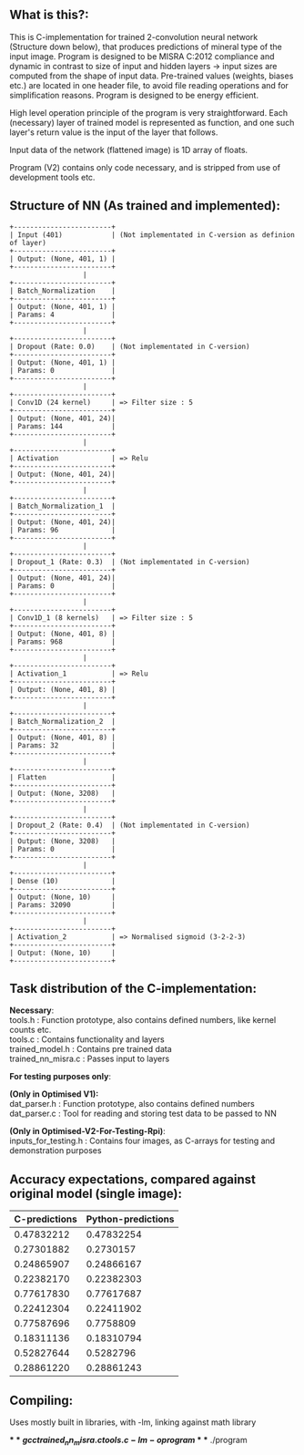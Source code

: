 ## What is this?:
This is C-implementation for trained 2-convolution neural network (Structure down below), that
produces predictions of mineral type of the input image. Program is designed to be MISRA C:2012
compliance and dynamic in contrast to size of input and hidden layers -> input sizes are
computed from the shape of input data. Pre-trained values (weights, biases etc.) are located in
one header file, to avoid file reading operations and for simplification reasons. Program is designed
to be energy efficient.

High level operation principle of the program is very straightforward. Each (necessary) layer of trained
model is represented as function, and one such layer's return value is the input of the layer that follows.

Input data of the network (flattened image) is 1D array of floats.

Program (V2) contains only code necessary, and is stripped from use of development tools etc.


## Structure of NN (As trained and implemented):
```plaintext
+------------------------+  
| Input (401)            | (Not implementated in C-version as definion of layer)  
+------------------------+  
| Output: (None, 401, 1) |  
+------------------------+  
                  |  
+------------------------+  
| Batch_Normalization    |  
+------------------------+  
| Output: (None, 401, 1) |  
| Params: 4              |  
+------------------------+  
                  |  
+------------------------+  
| Dropout (Rate: 0.0)    | (Not implementated in C-version)  
+------------------------+  
| Output: (None, 401, 1) |  
| Params: 0              |  
+------------------------+  
                  |  
+------------------------+  
| Conv1D (24 kernel)     | => Filter size : 5  
+------------------------+  
| Output: (None, 401, 24)|  
| Params: 144            |  
+------------------------+  
                  |  
+------------------------+  
| Activation             | => Relu  
+------------------------+  
| Output: (None, 401, 24)|  
+------------------------+  
                  |  
+------------------------+  
| Batch_Normalization_1  |  
+------------------------+  
| Output: (None, 401, 24)|  
| Params: 96             |  
+------------------------+  
                  |  
+------------------------+
| Dropout_1 (Rate: 0.3)  | (Not implementated in C-version)  
+------------------------+  
| Output: (None, 401, 24)|  
| Params: 0              |  
+------------------------+  
                  |  
+------------------------+  
| Conv1D_1 (8 kernels)   | => Filter size : 5  
+------------------------+  
| Output: (None, 401, 8) |  
| Params: 968            |  
+------------------------+  
                  |  
+------------------------+  
| Activation_1           | => Relu  
+------------------------+  
| Output: (None, 401, 8) |  
+------------------------+  
                  |  
+------------------------+  
| Batch_Normalization_2  |  
+------------------------+  
| Output: (None, 401, 8) |  
| Params: 32             |  
+------------------------+  
                  |  
+------------------------+  
| Flatten                |  
+------------------------+  
| Output: (None, 3208)   |  
+------------------------+  
                  |  
+------------------------+
| Dropout_2 (Rate: 0.4)  | (Not implementated in C-version)  
+------------------------+  
| Output: (None, 3208)   |  
| Params: 0              |  
+------------------------+  
                  |  
+------------------------+  
| Dense (10)             |  
+------------------------+  
| Output: (None, 10)     |  
| Params: 32090          |  
+------------------------+  
                  |  
+------------------------+  
| Activation_2           | => Normalised sigmoid (3-2-2-3)
+------------------------+  
| Output: (None, 10)     |  
+------------------------+  
```
         
## Task distribution of the C-implementation:

**Necessary**:  
tools.h            : Function prototype, also contains defined numbers, like kernel counts etc.  
tools.c            : Contains functionality and layers  
trained_model.h    : Contains pre trained data  
trained_nn_misra.c : Passes input to layers  

**For testing purposes only**:  
  
**(Only in Optimised V1):**  
dat_parser.h       : Function prototype, also contains defined numbers  
dat_parser.c       : Tool for reading and storing test data to be passed to NN  

**(Only in Optimised-V2-For-Testing-Rpi)**:  
inputs_for_testing.h : Contains four images, as C-arrays for testing and demonstration purposes  
## Accuracy expectations, compared against original model (single image):

| C-predictions | Python-predictions |
|---------------|--------------------|
| 0.47832212    | 0.47832254         |
| 0.27301882    | 0.2730157          |
| 0.24865907    | 0.24866167         |
| 0.22382170    | 0.22382303         |
| 0.77617830    | 0.77617687         |
| 0.22412304    | 0.22411902         |
| 0.77587696    | 0.7758809          |
| 0.18311136    | 0.18310794         |
| 0.52827644    | 0.5282796          |
| 0.28861220    | 0.28861243         |

## Compiling:
Uses mostly built in libraries, with -lm, linking against math library  

**$** gcc trained_nn_misra.c tools.c -lm -o program  
**$** ./program  

